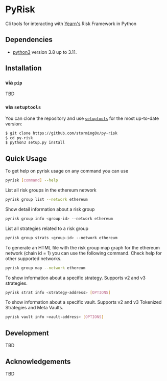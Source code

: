 # PyRisk

Cli tools for interacting with [Yearn's](https://yearn.fi) Risk Framework in Python

## Dependencies

- [python3](https://www.python.org/downloads) version 3.8 up to 3.11.

## Installation

### via `pip`

TBD

### via `setuptools`

You can clone the repository and use [`setuptools`](https://github.com/pypa/setuptools) for the most up-to-date version:

```bash
$ git clone https://github.com/storming0x/py-risk
$ cd py-risk
$ python3 setup.py install
```

## Quick Usage

To get help on pyrisk usage on any command you can use

```bash
pyrisk [command] --help
```

List all risk groups in the ethereum network

```bash
pyrisk group list --network ethereum
```

Show detail information about a risk group

```bash
pyrisk group info <group-id> --network ethereum
```

List all strategies related to a risk group

```bash
pyrisk group strats <group-id> --network ethereum
```

To generate an HTML file with the risk group map graph for the ethereum network (chain id = 1) you can use the following command. Check help for other supported networks.

```bash
pyrisk group map --network ethereum
```

To show information about a specific strategy. Supports v2 and v3 strategies.

```bash
pyrisk strat info <strategy-address> [OPTIONS]
```

To show information about a specific vault. Supports v2 and v3 Tokenized Strategies and Meta Vaults.

```bash
pyrisk vault info <vault-address> [OPTIONS]
```

## Development

TBD

## Acknowledgements

TBD
